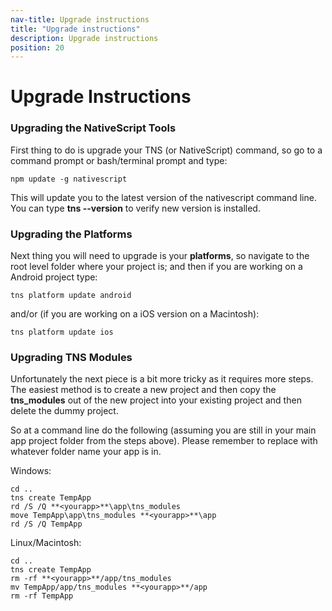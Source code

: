 ```yaml
---
nav-title: Upgrade instructions
title: "Upgrade instructions"
description: Upgrade instructions
position: 20
---
```


# Upgrade Instructions

### Upgrading the NativeScript Tools

First thing to do is upgrade your TNS (or NativeScript) command, so go to a command prompt or bash/terminal prompt and type:
```
npm update -g nativescript
```

This will update you to the latest version of the nativescript command line.  
You can type **tns --version** to verify new version is installed.

### Upgrading the Platforms

Next thing you will need to upgrade is your **platforms**, so navigate to the root level folder where your project is; and then if you are working on a Android project type:
```
tns platform update android
```

and/or (if you are working on a iOS version on a Macintosh):
```
tns platform update ios
```

### Upgrading TNS Modules

Unfortunately the next piece is a bit more tricky as it requires more steps. The easiest method is to create a new project and then copy the **tns_modules** out of the new project into your existing project and then delete the dummy project.

So at a command line do the following (assuming you are still in your main app project folder from the steps above). Please remember to replace **<yourapp>** with whatever folder name your app is in.

Windows:
```
cd ..
tns create TempApp
rd /S /Q **<yourapp>**\app\tns_modules
move TempApp\app\tns_modules **<yourapp>**\app
rd /S /Q TempApp
```

Linux/Macintosh:
```
cd ..
tns create TempApp
rm -rf **<yourapp>**/app/tns_modules
mv TempApp/app/tns_modules **<yourapp>**/app
rm -rf TempApp
```